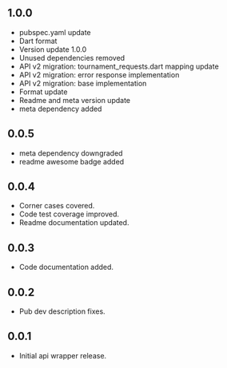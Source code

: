 ## 1.0.0

* pubspec.yaml update
* Dart format 
* Version update 1.0.0
* Unused dependencies removed
* API v2 migration: tournament_requests.dart mapping update
* API v2 migration: error response implementation
* API v2 migration: base implementation
* Format update
* Readme and meta version update
* meta dependency added

## 0.0.5

* meta dependency downgraded
* readme awesome badge added

## 0.0.4

* Corner cases covered.
* Code test coverage improved.
* Readme documentation updated.

## 0.0.3

* Code documentation added.
 
## 0.0.2

* Pub dev description fixes. 

## 0.0.1

* Initial api wrapper release.
